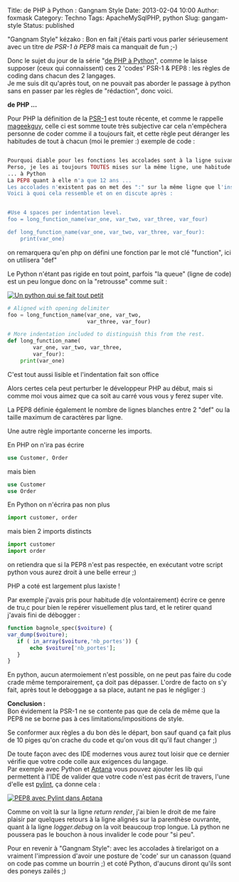 Title: de PHP à Python : Gangnam Style
Date: 2013-02-04 10:00
Author: foxmask
Category: Techno
Tags: ApacheMySqlPHP, python
Slug: gangam-style
Status: published

"Gangnam Style" kézako : Bon en fait j'étais parti vous parler
sérieusement avec un titre *de PSR-1 à PEP8* mais ca manquait de fun ;-)

Donc le sujet du jour de la série "[de PHP à
Python](/post/2013/01/14/de-php-a-python-tous-ensemble/ "de PHP à Python : tous ensemble")",
comme le laisse supposer (ceux qui connaissent) ces 2 'codes' PSR-1 &
PEP8 : les règles de coding dans chacun des 2 langages.  
Je me suis dit qu'après tout, on ne pouvait pas aborder le passage à
python sans en passer par les règles de "rédaction", donc voici.

**de PHP ...**

Pour PHP la définition de la
[PSR-1](https://github.com/php-fig/fig-standards/blob/master/accepted/PSR-1-basic-coding-standard.md)
est toute récente, et comme le rappelle
[mageekguy](http://blog.mageekbox.net/?post/2012/06/19/%C3%80-propos-de-PSR-0%2C-PSR-1-et-PSR-2),
celle ci est somme toute très subjective car cela n'empêchera personne
de coder comme il a toujours fait, et cette règle peut déranger les
habitudes de tout à chacun (moi le premier :) exemple de code :

```php

Pourquoi diable pour les fonctions les accolades sont à la ligne suivante et pas sur celle du if ?
Perso, je les ai toujours TOUTES mises sur la même ligne, une habitude prise avec PERL :)
... à Python 
La PEP8 quant à elle n'a que 12 ans ...
Les accolades n'existent pas on met des ":" sur la même ligne que l'instruction et on indent de 4 espaces.
Voici à quoi cela ressemble et on en discute après :


#Use 4 spaces per indentation level.
foo = long_function_name(var_one, var_two, var_three, var_four)

def long_function_name(var_one, var_two, var_three, var_four):
    print(var_one)
```

on remarquera qu'en php on défini une fonction par le mot clé
"function", ici on utilisera "def"

Le Python n'étant pas rigide en tout point, parfois "la queue" (ligne de
code) est un peu longue donc on la "retrousse" comme suit :  

[![Un python qui se fait tout petit](/static/2013/01/Green-python-around-tree-1-300x225.jpg)](/static/2013/01/Green-python-around-tree-1.jpg)


```python
# Aligned with opening delimiter
foo = long_function_name(var_one, var_two,
                         var_three, var_four)

# More indentation included to distinguish this from the rest.
def long_function_name(
        var_one, var_two, var_three,
        var_four):
    print(var_one)
```

C'est tout aussi lisible et l'indentation fait son office

Alors certes cela peut perturber le développeur PHP au début, mais si
comme moi vous aimez que ca soit au carré vous vous y ferez super vite.

La PEP8 définie également le nombre de lignes blanches entre 2 "def" ou
la taille maximum de caractères par ligne.

Une autre règle importante concerne les imports.

En PHP on n'ira pas écrire

```php
use Customer, Order
```

mais bien

```php
use Customer
use Order
```

En Python on n'écrira pas non plus

```python
import customer, order
```

mais bien 2 imports distincts

```python
import customer
import order
```

on retiendra que si la PEP8 n'est pas respectée, en exécutant votre
script python vous aurez droit à une belle erreur ;)

PHP a coté est largement plus laxiste !

Par exemple j'avais pris pour habitude d(e volontairement) écrire ce
genre de tru,c pour bien le repérer visuellement plus tard, et le
retirer quand j'avais fini de débogger :

```php
function bagnole_spec($voiture) {
var_dump($voiture);
   if ( in_array($voiture,'nb_portes')) {
       echo $voiture['nb_portes'];
   }
}
```

En python, aucun atermoiement n'est possible, on ne peut pas faire du
code crade même temporairement, ça doit pas dépasser. L'ordre de facto
on s'y fait, après tout le deboggage a sa place, autant ne pas le
négliger :)

**Conclusion :**  
Bon évidement la PSR-1 ne se contente pas que de cela de même que la
PEP8 ne se borne pas à ces limitations/impositions de style.

Se conformer aux règles a du bon dès le départ, bon sauf quand ça fait
plus de 10 piges qu'on crache du code et qu'on vous dit qu'il faut
changer ;)

De toute façon avec des IDE modernes vous aurez tout loisir que ce
dernier vérifie que votre code colle aux exigences du langage.  
Par exemple avec Python et [Aptana](http://www.aptana.com/) vous pouvez
ajouter les lib qui permettent à l'IDE de valider que votre code n'est
pas écrit de travers, l'une d'elle est
[pylint](http://www.logilab.org/857), ça donne cela :

[![PEP8 avec Pylint dans Aptana](/static/2013/01/pep8.png)](/static/2013/01/pep8.png)

Comme on voit là sur la ligne *return render*, j'ai bien le droit de me
faire plaisir par quelques retours à la ligne alignés sur la parenthèse
ouvrante, quant à la ligne *logger.debug* on la voit beaucoup trop
longue. Là python ne poussera pas le bouchon à nous invalider le code
pour "si peu".

Pour en revenir à "Gangnam Style": avec les accolades à tirelarigot on a
vraiment l'impression d'avoir une posture de 'code' sur un canasson
(quand on code pas comme un bourrin ;) et coté Python, d'aucuns diront
qu'ils sont des poneys zailés ;)

